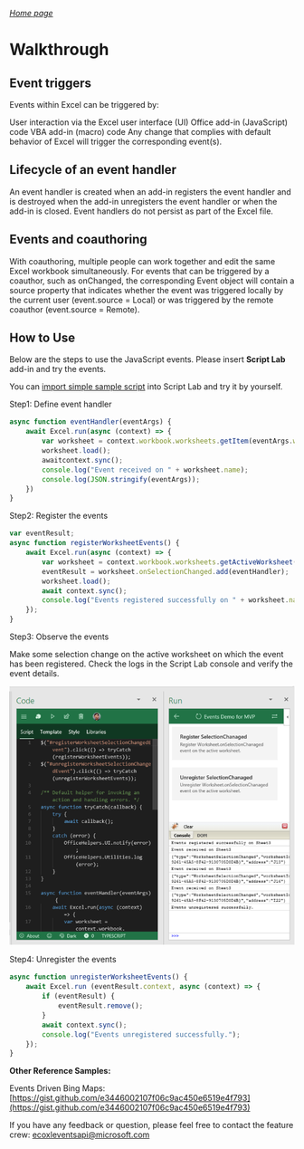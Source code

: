 _[Home page](../index.md)_


# Walkthrough #

## Event triggers ##

Events within Excel can be triggered by:

User interaction via the Excel user interface (UI)
Office add-in (JavaScript) code
VBA add-in (macro) code
Any change that complies with default behavior of Excel will trigger the corresponding event(s).

## Lifecycle of an event handler ##
An event handler is created when an add-in registers the event handler and is destroyed when the add-in unregisters the event handler or when the add-in is closed. Event handlers do not persist as part of the Excel file.

## Events and coauthoring
With coauthoring, multiple people can work together and edit the same Excel workbook simultaneously. For events that can be triggered by a coauthor, such as onChanged, the corresponding Event object will contain a source property that indicates whether the event was triggered locally by the current user (event.source = Local) or was triggered by the remote coauthor (event.source = Remote).

## How to Use ##

Below are the steps to use the JavaScript events. Please insert **Script Lab** add-in and try the events.

You can [import simple sample script](https://gist.github.com/1f943822437ec35d2ea5c9b3a0efc138) into Script Lab and try it by yourself.

Step1: Define event handler

```js
async function eventHandler(eventArgs) {
    await Excel.run(async (context) => {
        var worksheet = context.workbook.worksheets.getItem(eventArgs.worksheetId);
        worksheet.load();
        awaitcontext.sync();
        console.log("Event received on " + worksheet.name);
        console.log(JSON.stringify(eventArgs));
    })
}
```


Step2: Register the events

```js
var eventResult;
async function registerWorksheetEvents() {
    await Excel.run(async (context) => {
        var worksheet = context.workbook.worksheets.getActiveWorksheet();
        eventResult = worksheet.onSelectionChanged.add(eventHandler);
        worksheet.load();
        await context.sync();
        console.log("Events registered successfully on " + worksheet.name);
    });
}
```


Step3: Observe the events

Make some selection change on the active worksheet on which the event has been registered. Check the logs in the Script Lab console and verify the event details.


![output](images/Picture1.png?raw=true)

Step4: Unregister the events

```js
async function unregisterWorksheetEvents() {
    await Excel.run (eventResult.context, async (context) => {
        if (eventResult) {
            eventResult.remove();
        }
        await context.sync();
        console.log("Events unregistered successfully.");
    });
}
```

**Other Reference Samples:**

Events Driven Bing Maps: [https://gist.github.com/e3446002107f06c9ac450e6519e4f793](https://gist.github.com/e3446002107f06c9ac450e6519e4f793)

If you have any feedback or question, please feel free to contact the feature crew: [ecoxleventsapi@microsoft.com](mailto:ecoxleventsapi@microsoft.com)
